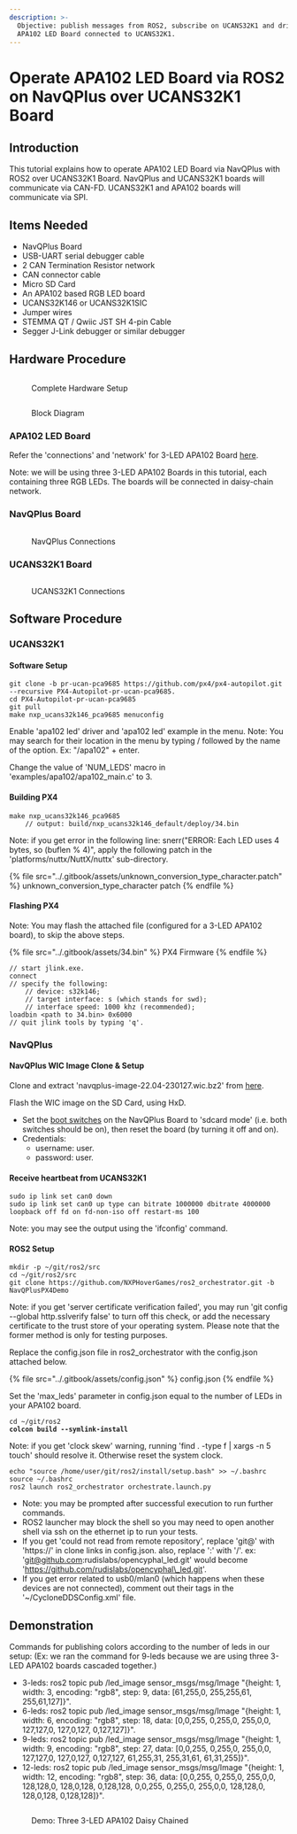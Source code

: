 ```yaml
---
description: >-
  Objective: publish messages from ROS2, subscribe on UCANS32K1 and drive the
  APA102 LED Board connected to UCANS32K1.
---
```


# Operate APA102 LED Board via ROS2 on NavQPlus over UCANS32K1 Board

## Introduction

This tutorial explains how to operate APA102 LED Board via NavQPlus with ROS2 over UCANS32K1 Board. NavQPlus and UCANS32K1 boards will communicate via CAN-FD. UCANS32K1 and APA102 boards will communicate via SPI.

## Items Needed

* NavQPlus Board
* USB-UART serial debugger cable
* 2 CAN Termination Resistor network
* CAN connector cable
* Micro SD Card
* An APA102 based RGB LED board&#x20;
* UCANS32K146 or UCANS32K1SIC
* Jumper wires
* STEMMA QT / Qwiic JST SH 4-pin Cable
* Segger J-Link debugger or similar debugger

## Hardware Procedure

<figure><img src="../.gitbook/assets/overview.jpg" alt=""><figcaption><p>Complete Hardware Setup</p></figcaption></figure>

<figure><img src="../.gitbook/assets/block_diagram.png" alt=""><figcaption><p>Block Diagram</p></figcaption></figure>

### APA102 LED Board

Refer the 'connections' and 'network' for 3-LED APA102 Board [here](http://127.0.0.1:5000/s/-M7FJ\_hQKd8L0MNgduui/ucans32k1sic-demo-application/demo-apa102-rgb-led-control-via-ucans32k146-with-px4-autopilot#apa102-led-board).

Note: we will be using three 3-LED APA102 Boards in this tutorial, each containing three RGB LEDs. The boards will be connected in daisy-chain network.

### NavQPlus Board

<figure><img src="../.gitbook/assets/navqplus.jpg" alt=""><figcaption><p>NavQPlus Connections</p></figcaption></figure>

### UCANS32K1 Board

<figure><img src="../.gitbook/assets/ucan.jpg" alt=""><figcaption><p>UCANS32K1 Connections</p></figcaption></figure>

## Software Procedure

### UCANS32K1

#### Software Setup

```
git clone -b pr-ucan-pca9685 https://github.com/px4/px4-autopilot.git --recursive PX4-Autopilot-pr-ucan-pca9685.
cd PX4-Autopilot-pr-ucan-pca9685
git pull
make nxp_ucans32k146_pca9685 menuconfig
```

Enable 'apa102 led' driver and 'apa102 led' example in the menu. Note: You may search for their location in the menu by typing / followed by the name of the option. Ex: "/apa102" + enter.

Change the value of 'NUM\_LEDS' macro  in 'examples/apa102/apa102\_main.c' to 3.

#### Building PX4

```
make nxp_ucans32k146_pca9685
    // output: build/nxp_ucans32k146_default/deploy/34.bin
```

Note: if you get error in the following line: snerr("ERROR: Each LED uses 4 bytes, so (buflen % 4)", apply the following patch in the 'platforms/nuttx/NuttX/nuttx' sub-directory.

{% file src="../.gitbook/assets/unknown_conversion_type_character.patch" %}
unknown\_conversion\_type\_character patch
{% endfile %}

#### Flashing PX4

Note: You may flash the attached file (configured for a 3-LED APA102 board), to skip the above steps.

{% file src="../.gitbook/assets/34.bin" %}
PX4 Firmware
{% endfile %}

```
// start jlink.exe.
connect
// specify the following:
    // device: s32k146;
    // target interface: s (which stands for swd);
    // interface speed: 1000 khz (recommended);
loadbin <path to 34.bin> 0x6000
// quit jlink tools by typing 'q'.
```

### NavQPlus

#### NavQPlus WIC Image Clone & Setup

Clone and extract 'navqplus-image-22.04-230127.wic.bz2' from [here](https://github.com/rudislabs/navqplus-create3-images/releases/tag/v22.04.2).

Flash the WIC image on the SD Card, using HxD.

* Set the [boot switches](../navqplus-user-guide/quickstart/additional-interface-details/flashing-with-new-firmware/flashing-with-new-firmware.md) on the NavQPlus Board to 'sdcard mode' (i.e. both switches should be on), then reset the board (by turning it off and on).
* Credentials:
  * username: user.
  * password: user.

#### Receive heartbeat from UCANS32K1

```
sudo ip link set can0 down
sudo ip link set can0 up type can bitrate 1000000 dbitrate 4000000 loopback off fd on fd-non-iso off restart-ms 100
```

Note: you may see the output using the 'ifconfig' command.

#### ROS2 Setup

```
mkdir -p ~/git/ros2/src
cd ~/git/ros2/src
git clone https://github.com/NXPHoverGames/ros2_orchestrator.git -b NavQPlusPX4Demo
```

Note: if you get 'server certificate verification failed', you may run 'git config --global http.sslverify false' to turn off this check, or add the necessary certificate to the trust store of your operating system. Please note that the former method is only for testing purposes.

Replace the config.json file in ros2\_orchestrator with the config.json attached below.

{% file src="../.gitbook/assets/config.json" %}
config.json
{% endfile %}

Set the 'max\_leds' parameter in config.json equal to the number of LEDs in your APA102 board.

<pre><code>cd ~/git/ros2
<strong>colcon build --symlink-install
</strong></code></pre>

Note: if you get 'clock skew' warning, running 'find . -type f | xargs -n 5 touch' should resolve it. Otherwise reset the system clock.

```
echo "source /home/user/git/ros2/install/setup.bash" >> ~/.bashrc
source ~/.bashrc
ros2 launch ros2_orchestrator orchestrate.launch.py
```

* Note: you may be prompted after successful execution to run further commands.
* ROS2 launcher may block the shell so you may need to open another shell via ssh on the ethernet ip to run your tests.
* If you get 'could not read from remote repository', replace 'git@' with 'https://' in clone links in config.json. also, replace ':' with '/'. ex: 'git@github.com:rudislabs/opencyphal\_led.git' would become 'https://github.com/rudislabs/opencyphal\_led.git'.
* If you get error related to usb0/mlan0 (which happens when these devices are not connected), comment out their tags in the '\~/CycloneDDSConfig.xml' file.

## Demonstration

Commands for publishing colors according to the number of leds in our setup: (Ex: we ran the command for 9-leds because we are using three 3-LED APA102 boards cascaded together.)

* 3-leds: ros2 topic pub /led\_image sensor\_msgs/msg/Image "{height: 1, width: 3, encoding: "rgb8", step: 9, data: \[61,255,0, 255,255,61, 255,61,127]}".
* 6-leds: ros2 topic pub /led\_image sensor\_msgs/msg/Image "{height: 1, width: 6, encoding: "rgb8", step: 18, data: \[0,0,255, 0,255,0, 255,0,0, 127,127,0, 127,0,127, 0,127,127]}".
* 9-leds: ros2 topic pub /led\_image sensor\_msgs/msg/Image "{height: 1, width: 9, encoding: "rgb8", step: 27, data: \[0,0,255, 0,255,0, 255,0,0, 127,127,0, 127,0,127, 0,127,127, 61,255,31, 255,31,61, 61,31,255]}".
* 12-leds: ros2 topic pub /led\_image sensor\_msgs/msg/Image "{height: 1, width: 12, encoding: "rgb8", step: 36, data: \[0,0,255, 0,255,0, 255,0,0, 128,128,0, 128,0,128, 0,128,128, 0,0,255, 0,255,0, 255,0,0, 128,128,0, 128,0,128, 0,128,128]}".

<figure><img src="../.gitbook/assets/demonstration.jpg" alt=""><figcaption><p>Demo: Three 3-LED APA102 Daisy Chained</p></figcaption></figure>
